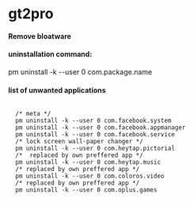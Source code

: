 # gt2pro
#### Remove bloatware
#### uninstallation command:

pm uninstall -k --user 0 com.package.name

#### list of unwanted applications

<code>
  /* meta */
  pm uninstall -k --user 0 com.facebook.system
  pm uninstall -k --user 0 com.facebook.appmanager
  pm uninstall -k --user 0 com.facebook.service
  /* lock screen wall-paper changer */
  pm uninstall -k --user 0 com.heytap.pictorial
  /*  replaced by own preffered app */
  pm uninstall -k --user 0 com.heytap.music
  /* replaced by own preffered app */
  pm uninstall -k --user 0 com.coloros.video
  /* replaced by own preffered app */
  pm uninstall -k --user 0 com.oplus.games
</code>
